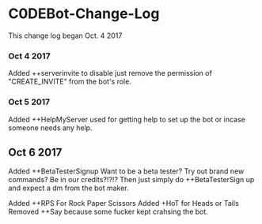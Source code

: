 # C0DEBot-Change-Log
This change log began Oct. 4 2017
### Oct 4 2017
Added ++serverinvite to disable just remove the permission of "CREATE_INVITE" from the bot's role.
### Oct 5 2017
Added ++HelpMyServer used for getting help to set up the bot or incase someone needs any help.
## Oct 6 2017
Added ++BetaTesterSignup Want to be a beta tester? Try out brand new commands? Be in our credits?!?!? Then just simply do ++BetaTesterSign up and expect a dm from the bot maker.

Added ++RPS For Rock Paper Scissors 
Added +HoT for Heads or Tails
Removed ++Say because some fucker kept crahsing the bot.
